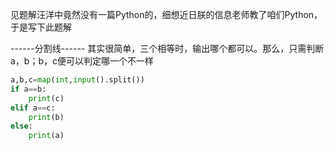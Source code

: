 见题解汪洋中竟然没有一篇Python的，细想近日朕的信息老师教了咱们Python，于是写下此题解


------分割线------
其实很简单，三个相等时，输出哪个都可以。那么，只需判断a，b；b，c便可以判定哪一个不一样
```python
a,b,c=map(int,input().split())
if a==b:
    print(c)
elif a==c:
    print(b)
else:
    print(a)
```
